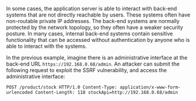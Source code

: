 
In some cases, the application server is able to interact with back-end systems that are not directly reachable by users. These systems often have non-routable private IP addresses. The back-end systems are normally protected by the network topology, so they often have a weaker security posture. In many cases, internal back-end systems contain sensitive functionality that can be accessed without authentication by anyone who is able to interact with the systems.

In the previous example, imagine there is an administrative interface at the back-end URL `https://192.168.0.68/admin`. An attacker can submit the following request to exploit the SSRF vulnerability, and access the administrative interface:

`POST /product/stock HTTP/1.0 Content-Type: application/x-www-form-urlencoded Content-Length: 118 stockApi=http://192.168.0.68/admin`
